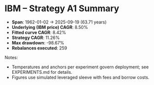 # IBM – Strategy A1 Summary

- **Span**: 1962-01-02 → 2025-09-19 (63.71 years)
- **Underlying (IBM price) CAGR**: 8.50%
- **Fitted curve CAGR**: 8.42%
- **Strategy CAGR**: 11.26%
- **Max drawdown**: -98.67%
- **Rebalances executed**: 259

Notes:

- Temperatures and anchors per experiment govern deployment; see EXPERIMENTS.md for details.
- Figures use simulated leveraged sleeve with fees and borrow costs.

